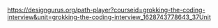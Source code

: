 https://designgurus.org/path-player?courseid=grokking-the-coding-interview&unit=grokking-the-coding-interview_1628743778643_37Unit